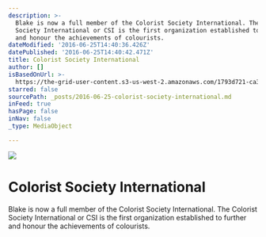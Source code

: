 ```yaml
---
description: >-
  Blake is now a full member of the Colorist Society International. The Colorist
  Society International or CSI is the first organization established to further
  and honour the achievements of colourists.
dateModified: '2016-06-25T14:40:36.426Z'
datePublished: '2016-06-25T14:40:42.471Z'
title: Colorist Society International
author: []
isBasedOnUrl: >-
  https://the-grid-user-content.s3-us-west-2.amazonaws.com/1793d721-ca38-4532-b87a-3bdec696fd49.jpg
starred: false
sourcePath: _posts/2016-06-25-colorist-society-international.md
inFeed: true
hasPage: false
inNav: false
_type: MediaObject

---
```

![](https://the-grid-user-content.s3-us-west-2.amazonaws.com/1793d721-ca38-4532-b87a-3bdec696fd49.jpg)

# **Colorist Society International**

Blake is now a full member of the Colorist Society International. The Colorist Society International or CSI is the first organization established to further and honour the achievements of colourists.
